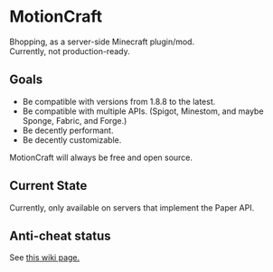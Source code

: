 # MotionCraft

Bhopping, as a server-side Minecraft plugin/mod.  
Currently, not production-ready.  

## Goals

- Be compatible with versions from 1.8.8 to the latest.
- Be compatible with multiple APIs. (Spigot, Minestom, and maybe Sponge, Fabric, and Forge.)
- Be decently performant.
- Be decently customizable.

MotionCraft will always be free and open source.

## Current State

Currently, only available on servers that implement the Paper API.

## Anti-cheat status

See [this wiki page.](https://github.com/terminated-star/MotionCraft/wiki/Anti-cheat-Guide)